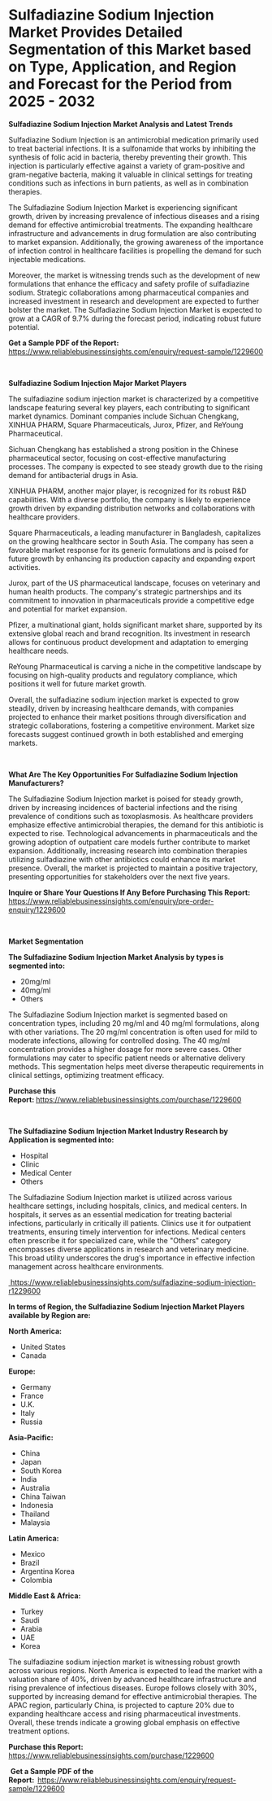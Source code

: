 <p><h1>Sulfadiazine Sodium Injection Market Provides Detailed Segmentation of this Market based on Type, Application, and Region and Forecast for the Period from 2025 - 2032</h1></p><p><strong>Sulfadiazine Sodium Injection Market Analysis and Latest Trends</strong></p>
<p><p>Sulfadiazine Sodium Injection is an antimicrobial medication primarily used to treat bacterial infections. It is a sulfonamide that works by inhibiting the synthesis of folic acid in bacteria, thereby preventing their growth. This injection is particularly effective against a variety of gram-positive and gram-negative bacteria, making it valuable in clinical settings for treating conditions such as infections in burn patients, as well as in combination therapies.</p><p>The Sulfadiazine Sodium Injection Market is experiencing significant growth, driven by increasing prevalence of infectious diseases and a rising demand for effective antimicrobial treatments. The expanding healthcare infrastructure and advancements in drug formulation are also contributing to market expansion. Additionally, the growing awareness of the importance of infection control in healthcare facilities is propelling the demand for such injectable medications.</p><p>Moreover, the market is witnessing trends such as the development of new formulations that enhance the efficacy and safety profile of sulfadiazine sodium. Strategic collaborations among pharmaceutical companies and increased investment in research and development are expected to further bolster the market. The Sulfadiazine Sodium Injection Market is expected to grow at a CAGR of 9.7% during the forecast period, indicating robust future potential.</p></p>
<p><strong>Get a Sample PDF of the Report:&nbsp;</strong> <a href="https://www.reliablebusinessinsights.com/enquiry/request-sample/1229600?utm_campaign=2939&utm_medium=2&utm_source=Github&utm_content=ia&utm_term=19042025&utm_id=sulfadiazine-sodium-injection">https://www.reliablebusinessinsights.com/enquiry/request-sample/1229600</a></p>
<p>&nbsp;</p>
<p><strong>Sulfadiazine Sodium Injection Major Market Players</strong></p>
<p><p>The sulfadiazine sodium injection market is characterized by a competitive landscape featuring several key players, each contributing to significant market dynamics. Dominant companies include Sichuan Chengkang, XINHUA PHARM, Square Pharmaceuticals, Jurox, Pfizer, and ReYoung Pharmaceutical. </p><p>Sichuan Chengkang has established a strong position in the Chinese pharmaceutical sector, focusing on cost-effective manufacturing processes. The company is expected to see steady growth due to the rising demand for antibacterial drugs in Asia. </p><p>XINHUA PHARM, another major player, is recognized for its robust R&D capabilities. With a diverse portfolio, the company is likely to experience growth driven by expanding distribution networks and collaborations with healthcare providers.</p><p>Square Pharmaceuticals, a leading manufacturer in Bangladesh, capitalizes on the growing healthcare sector in South Asia. The company has seen a favorable market response for its generic formulations and is poised for future growth by enhancing its production capacity and expanding export activities.</p><p>Jurox, part of the US pharmaceutical landscape, focuses on veterinary and human health products. The company's strategic partnerships and its commitment to innovation in pharmaceuticals provide a competitive edge and potential for market expansion.</p><p>Pfizer, a multinational giant, holds significant market share, supported by its extensive global reach and brand recognition. Its investment in research allows for continuous product development and adaptation to emerging healthcare needs.</p><p>ReYoung Pharmaceutical is carving a niche in the competitive landscape by focusing on high-quality products and regulatory compliance, which positions it well for future market growth.</p><p>Overall, the sulfadiazine sodium injection market is expected to grow steadily, driven by increasing healthcare demands, with companies projected to enhance their market positions through diversification and strategic collaborations, fostering a competitive environment. Market size forecasts suggest continued growth in both established and emerging markets.</p></p>
<p>&nbsp;</p>
<p><strong>What Are The Key Opportunities For Sulfadiazine Sodium Injection Manufacturers?</strong></p>
<p><p>The Sulfadiazine Sodium Injection market is poised for steady growth, driven by increasing incidences of bacterial infections and the rising prevalence of conditions such as toxoplasmosis. As healthcare providers emphasize effective antimicrobial therapies, the demand for this antibiotic is expected to rise. Technological advancements in pharmaceuticals and the growing adoption of outpatient care models further contribute to market expansion. Additionally, increasing research into combination therapies utilizing sulfadiazine with other antibiotics could enhance its market presence. Overall, the market is projected to maintain a positive trajectory, presenting opportunities for stakeholders over the next five years.</p></p>
<p><strong>Inquire or Share Your Questions If Any Before Purchasing This Report:</strong> <a href="https://www.reliablebusinessinsights.com/enquiry/pre-order-enquiry/1229600?utm_campaign=2939&utm_medium=2&utm_source=Github&utm_content=ia&utm_term=19042025&utm_id=sulfadiazine-sodium-injection">https://www.reliablebusinessinsights.com/enquiry/pre-order-enquiry/1229600</a></p>
<p>&nbsp;</p>
<p><strong>Market Segmentation</strong></p>
<p><strong>The Sulfadiazine Sodium Injection Market Analysis by types is segmented into:</strong></p>
<p><ul><li>20mg/ml</li><li>40mg/ml</li><li>Others</li></ul></p>
<p><p>The Sulfadiazine Sodium Injection market is segmented based on concentration types, including 20 mg/ml and 40 mg/ml formulations, along with other variations. The 20 mg/ml concentration is often used for mild to moderate infections, allowing for controlled dosing. The 40 mg/ml concentration provides a higher dosage for more severe cases. Other formulations may cater to specific patient needs or alternative delivery methods. This segmentation helps meet diverse therapeutic requirements in clinical settings, optimizing treatment efficacy.</p></p>
<p><strong>Purchase this Report:&nbsp;</strong><a href="https://www.reliablebusinessinsights.com/purchase/1229600?utm_campaign=2939&utm_medium=2&utm_source=Github&utm_content=ia&utm_term=19042025&utm_id=sulfadiazine-sodium-injection">https://www.reliablebusinessinsights.com/purchase/1229600</a></p>
<p>&nbsp;</p>
<p><strong>The Sulfadiazine Sodium Injection Market Industry Research by Application is segmented into:</strong></p>
<p><ul><li>Hospital</li><li>Clinic</li><li>Medical Center</li><li>Others</li></ul></p>
<p><p>The Sulfadiazine Sodium Injection market is utilized across various healthcare settings, including hospitals, clinics, and medical centers. In hospitals, it serves as an essential medication for treating bacterial infections, particularly in critically ill patients. Clinics use it for outpatient treatments, ensuring timely intervention for infections. Medical centers often prescribe it for specialized care, while the "Others" category encompasses diverse applications in research and veterinary medicine. This broad utility underscores the drug's importance in effective infection management across healthcare environments.</p></p>
<p><a href="https://www.reliablebusinessinsights.com/sulfadiazine-sodium-injection-r1229600?utm_campaign=2939&utm_medium=2&utm_source=Github&utm_content=ia&utm_term=19042025&utm_id=sulfadiazine-sodium-injection">&nbsp;https://www.reliablebusinessinsights.com/sulfadiazine-sodium-injection-r1229600</a></p>
<p><strong>In terms of Region, the Sulfadiazine Sodium Injection Market Players available by Region are:</strong></p>
<p>
    <p> <strong> North America: </strong>
        <ul>
            <li>United States</li>
            <li>Canada</li>
        </ul>
        </p> 
    <p> <strong> Europe: </strong>
        <ul>
            <li>Germany</li>
            <li>France</li>
            <li>U.K.</li>
            <li>Italy</li>
            <li>Russia</li>
        </ul>
        </p> 
    <p> <strong> Asia-Pacific: </strong>
        <ul>
            <li>China</li>
            <li>Japan</li>
            <li>South Korea</li>
            <li>India</li>
            <li>Australia</li>
            <li>China Taiwan</li>
            <li>Indonesia</li>
            <li>Thailand</li>
            <li>Malaysia</li>
        </ul>
        </p> 
    <p> <strong> Latin America: </strong>
        <ul>
            <li>Mexico</li>
            <li>Brazil</li>
            <li>Argentina Korea</li>
            <li>Colombia</li>
        </ul>
        </p> 
    <p> <strong> Middle East & Africa: </strong>
        <ul>
            <li>Turkey</li>
            <li>Saudi</li>
            <li>Arabia</li>
            <li>UAE</li>
            <li>Korea</li>
        </ul>
    </p>
    </p>
<p><p>The sulfadiazine sodium injection market is witnessing robust growth across various regions. North America is expected to lead the market with a valuation share of 40%, driven by advanced healthcare infrastructure and rising prevalence of infectious diseases. Europe follows closely with 30%, supported by increasing demand for effective antimicrobial therapies. The APAC region, particularly China, is projected to capture 20% due to expanding healthcare access and rising pharmaceutical investments. Overall, these trends indicate a growing global emphasis on effective treatment options.</p></p>
<p><strong>Purchase this Report: </strong><a href="https://www.reliablebusinessinsights.com/purchase/1229600?utm_campaign=2939&utm_medium=2&utm_source=Github&utm_content=ia&utm_term=19042025&utm_id=sulfadiazine-sodium-injection">https://www.reliablebusinessinsights.com/purchase/1229600</a></p>
<p>&nbsp;<strong>Get a Sample PDF of the Report:&nbsp;&nbsp;</strong><a href="https://www.reliablebusinessinsights.com/enquiry/request-sample/1229600?utm_campaign=2939&utm_medium=2&utm_source=Github&utm_content=ia&utm_term=19042025&utm_id=sulfadiazine-sodium-injection">https://www.reliablebusinessinsights.com/enquiry/request-sample/1229600</a></p>
<p><strong></strong></p>
<p><p></p><p></p><p></p></p>